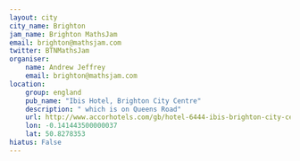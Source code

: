 ```yaml
---
layout: city                                           
city_name: Brighton                                                               
jam_name: Brighton MathsJam
email: brighton@mathsjam.com
twitter: BTNMathsJam
organiser:
    name: Andrew Jeffrey
    email: brighton@mathsjam.com
location:
    group: england
    pub_name: "Ibis Hotel, Brighton City Centre"
    description: " which is on Queens Road"
    url: http://www.accorhotels.com/gb/hotel-6444-ibis-brighton-city-centre/index.shtml
    lon: -0.141443500000037
    lat: 50.8278353
hiatus: False
---
```

